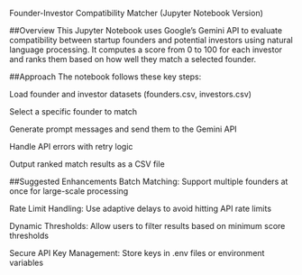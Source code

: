 Founder-Investor Compatibility Matcher (Jupyter Notebook Version)

##Overview
This Jupyter Notebook uses Google’s Gemini API to evaluate compatibility between startup founders and potential investors using natural language processing. It computes a score from 0 to 100 for each investor and ranks them based on how well they match a selected founder.


##Approach
The notebook follows these key steps:

Load founder and investor datasets (founders.csv, investors.csv)

Select a specific founder to match

Generate prompt messages and send them to the Gemini API

Handle API errors with retry logic

Output ranked match results as a CSV file


##Suggested Enhancements
Batch Matching: Support multiple founders at once for large-scale processing

Rate Limit Handling: Use adaptive delays to avoid hitting API rate limits

Dynamic Thresholds: Allow users to filter results based on minimum score thresholds

Secure API Key Management: Store keys in .env files or environment variables
